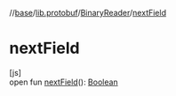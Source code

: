 //[base](../../../index.md)/[lib.protobuf](../index.md)/[BinaryReader](index.md)/[nextField](next-field.md)

# nextField

[js]\
open fun [nextField](next-field.md)(): [Boolean](https://kotlinlang.org/api/latest/jvm/stdlib/kotlin/-boolean/index.html)
